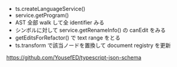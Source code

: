 - ts.createLanguageService()
- service.getProgram()
- AST 全部 walk して全 identifier みる
- シンボルに対して service.getRenameInfo() の canEdit をみる
- getEditsForRefactor() で text range をとる
- ts.transform で該当ノードを置換して document registry を更新

https://github.com/YousefED/typescript-json-schema
